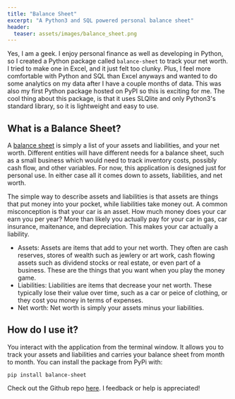 ```yaml
---
title: "Balance Sheet"
excerpt: "A Python3 and SQL powered personal balance sheet"
header:
  teaser: assets/images/balance_sheet.png
---
```


Yes, I am a geek. I enjoy personal finance as well as developing in Python, so I created a Python package called `balance-sheet` to track your net worth. I tried to make one in Excel, and it just felt too clunky. Plus, I feel more comfortable with Python and SQL than Excel anyways and wanted to do some analytics on my data after I have a couple months of data. This was also my first Python package hosted on PyPI so this is exciting for me. The cool thing about this package, is that it uses SLQlite and only Python3's standard library, so it is lightweight and easy to use.  

## What is a Balance Sheet?
A [balance sheet](https://www.investopedia.com/terms/b/balancesheet.asp) is simply a list of your assets and liabilities, and your net worth. Different entities will have different needs for a balance sheet, such as a small business which would need to track inventory costs, possibly cash flow, and other variables. For now, this application is designed just for personal use. In either case all it comes down to assets, liabilities, and net worth.  

The simple way to describe assets and liabilities is that assets are things that put money into your pocket, while liabilities take money out. A common misconception is that your car is an asset. How much money does your car earn you per year? More than likely you actually pay for your car in gas, car insurance, maitenance, and depreciation. This makes your car actually a liability. 

* Assets: Assets are items that add to your net worth. They often are cash reserves, stores of wealth such as jewlery or art work, cash flowing assets such as dividend stocks or real estate, or even part of a business. These are the things that you want when you play the money game.
* Liabilities: Liabilities are items that decrease your net worth. These typically lose their value over time, such as a car or peice of clothing, or they cost you money in terms of expenses.
* Net worth: Net worth is simply your assets minus your liabilities.

## How do I use it?
You interact with the application from the terminal window. It allows you to track your assets and liabilities and carries your balance sheet from month to month. You can install the package from PyPi with:  

```pip install balance-sheet```

Check out the Github repo [here](https://github.com/evanaze/balance-sheet). I feedback or help is appreciated!